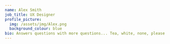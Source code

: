 ```yaml
---
name: Alex Smith
job_title: UX Designer
profile_picture:
  img: /assets/img/Alex.png
  background_colour: blue
bio: Answers questions with more questions... Tea, white, none, please!
---
```

